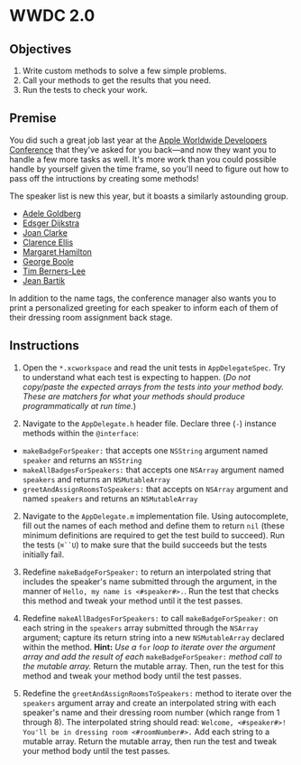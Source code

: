 # WWDC 2.0

## Objectives

1. Write custom methods to solve a few simple problems.
2. Call your methods to get the results that you need.
3. Run the tests to check your work.

## Premise

You did such a great job last year at the [Apple Worldwide Developers Conference](https://developer.apple.com/wwdc/) that they've asked for you back—and now they want you to handle a few more tasks as well. It's more work than you could possible handle by yourself given the time frame, so you'll need to figure out how to pass off the intructions by creating some methods!

The speaker list is new this year, but it boasts a similarly astounding group.

* [Adele Goldberg](https://en.wikipedia.org/wiki/Adele_Goldberg_(computer_scientist))
* [Edsger Dijkstra](https://en.wikipedia.org/wiki/Edsger_W._Dijkstra)
* [Joan Clarke](https://en.wikipedia.org/wiki/Joan_Clarke)
* [Clarence Ellis](https://en.wikipedia.org/wiki/Clarence_Ellis_(computer_scientist))
* [Margaret Hamilton](https://en.wikipedia.org/wiki/Margaret_Hamilton_(scientist))
* [George Boole](https://en.wikipedia.org/?title=George_Boole)
* [Tim Berners-Lee](https://en.wikipedia.org/?title=Tim_Berners-Lee)
* [Jean Bartik](https://en.wikipedia.org/wiki/Jean_Bartik)

In addition to the name tags, the conference manager also wants you to print a personalized greeting for each speaker to inform each of them of their dressing room assignment back stage.

## Instructions

1. Open the `*.xcworkspace` and read the unit tests in `AppDelegateSpec`. Try to understand what each test is expecting to happen. (*Do not copy/paste the expected arrays from the tests into your method body. These are matchers for what your methods should produce programmatically at run time.*)

2. Navigate to the `AppDelegate.h` header file. Declare three (`-`) instance methods within the `@interface`:
  * `makeBadgeForSpeaker:` that accepts one `NSString` argument named `speaker` and returns an `NSString`
  * `makeAllBadgesForSpeakers:` that accepts one `NSArray` argument named `speakers` and returns an `NSMutableArray`
  * `greetAndAssignRoomsToSpeakers:` that accepts on `NSArray` argument and named `speakers` and returns an `NSMutableArray`

2. Navigate to the `AppDelegate.m` implementation file. Using autocomplete, fill out the names of each method and define them to return `nil` (these minimum definitions are required to get the test build to succeed). Run the tests (`⌘``U`) to make sure that the build succeeds but the tests initially fail.

3. Redefine `makeBadgeForSpeaker:` to return an interpolated string that includes the speaker's name submitted through the argument, in the manner of `Hello, my name is <#speaker#>.`. Run the test that checks this method and tweak your method until it the test passes.

4. Redefine `makeAllBadgesForSpeakers:` to call `makeBadgeForSpeaker:` on each string in the `speakers` array submitted through the `NSArray` argument; capture its return string into a new `NSMutableArray` declared within the method. **Hint:** *Use a* `for` *loop to iterate over the argument array and add the result of each* `makeBadgeForSpeaker:` *method call to the mutable array.* Return the mutable array. Then, run the test for this method and tweak your method body until the test passes.

5. Redefine the `greetAndAssignRoomsToSpeakers:` method to iterate over the `speakers` argument array and create an interpolated string with each speaker's name and their dressing room number (which range from 1 through 8). The interpolated string should read: `Welcome, <#speaker#>! You'll be in dressing room <#roomNumber#>.` Add each string to a mutable array. Return the mutable array, then run the test and tweak your method body until the test passes.


